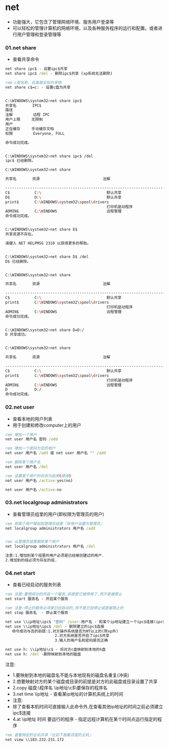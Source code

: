 # net

- 功能强大，它包含了管理网络环境、服务用户登录等
- 可以轻松的管理计算机的网络环境，以及各种服务程序的运行和配置。或者进行用户管理和登录管理等



### 01.net share 

- 查看共享命令

```cmd
net share ipc$ - 设置ipc$共享 
net share ipc$ /del - 删除ipc$共享 (xp系统无法删除)

rem c是名称，后面是实际共享物
net share c$=c: - 设置c盘为共享
```



```bash

C:\WINDOWS\system32>net share ipc$
共享名       IPC$
路径
注解         远程 IPC
用户上限     无限制
用户
正在缓存     手动缓存文档
权限         Everyone, FULL

命令成功完成。


C:\WINDOWS\system32>net share ipc$ /del
ipc$ 已经删除。

```



```bash
C:\WINDOWS\system32>net share

共享名       资源                            注解

-------------------------------------------------------------------------------
C$           C:\                             默认共享
D$           D:\                             默认共享
print$       C:\WINDOWS\system32\spool\drivers
                                             打印机驱动程序
ADMIN$       C:\WINDOWS                      远程管理
命令成功完成。


C:\WINDOWS\system32>net share E$
共享资源不存在。

请键入 NET HELPMSG 2310 以获得更多的帮助。


C:\WINDOWS\system32>net share D$ /del
D$ 已经删除。


C:\WINDOWS\system32>net share

共享名       资源                            注解

-------------------------------------------------------------------------------
C$           C:\                             默认共享
print$       C:\WINDOWS\system32\spool\drivers
                                             打印机驱动程序
ADMIN$       C:\WINDOWS                      远程管理
命令成功完成。


C:\WINDOWS\system32>net share D=D:/
D 共享成功。


C:\WINDOWS\system32>net share

共享名       资源                            注解

-------------------------------------------------------------------------------
C$           C:\                             默认共享
print$       C:\WINDOWS\system32\spool\drivers
                                             打印机驱动程序
ADMIN$       C:\WINDOWS                      远程管理
D            D:/
命令成功完成。
```









### 02.net user 

- 查看本地的用户列表
- 用于创建和修改computer上的用户

```cmd
rem 增加一个用户
net user 用户名 密码 /add 

rem 增加一个密码为空的用户
net user 用户名 /add 或 net user 用户名 "" /add 

rem 删除某个用户名
net user 用户名 /del 

rem 设置某个用户的状态为启用(禁用)
net user 用户名 /active:yes(no) 

net user 用户名 /active:no
```





### 03.net localgroup administrators 

- 查看管理员组里的用户(即权限为管理员的用户)

```cmd
rem 把某个用户增加到管理员组里『将用户设置为管理员』
net localgroup administrators 用户名 /add 


rem 从管理员组里删除某个用户
net localgroup administrators 用户名 /del 

注意:1.增加到某个组里的用户必须是已经被创建过的用户.
2.增加到的组必须为存在的组.
```





### 04.net start

- 查看已经启动的服务列表

```cmd
rem 注意:要想成功的开启一个服务,前提是它被停用了,而不是被禁止
net start 服务名 - 开启某个服务   

rem 注意:停止的服务必须是已经启动的,而不是已经停止或是被禁止的
net stop 服务名  - 停止某个服务   
```





```cmd
net use \\ip地址\ipc$ "密码" /user:用户名 - 和某个ip地址建立一个ipc$连接(ipc$入侵)
net use \\ip地址\ipc$ /del - 删除建立的ipc$连接
   命令成功与否的前提:1.对方操作系统是否为NT以上的(除xp外)
                      2.对方系统是否开启了ipc$共享
                      3.输入的用户名和密码是否正确
```





```cmd
net use h: \\ip地址\c$ - 将对方c盘映射到本地的h盘
net use h: /del -删除映射到本地的磁盘
```



注意:

- 1.要映射到本地的磁盘名不能与本地现有的磁盘名重复(冲突)
- 2.想要映射对方的某个磁盘或目录的前提是对方的此磁盘或目录设置了共享
- 2.copy 磁盘:\程序名 \\ip地址\c$\要保存的程序名
- 3.net time \\ip地址 - 查看某ip地址的计算机系统上的时间
- 注意:
- 除了查看本机时间可直接输入此命令外,在查看其他ip地址的时间之前必须建立ipc$连接
- 4.at \\ip地址 时间 要运行的程序 - 指定远程计算机在某个时间点运行指定的程序





```cmd
rem 查看特定的主机共享『比如下面看百度的主机』
net view \\183.232.231.172
```

